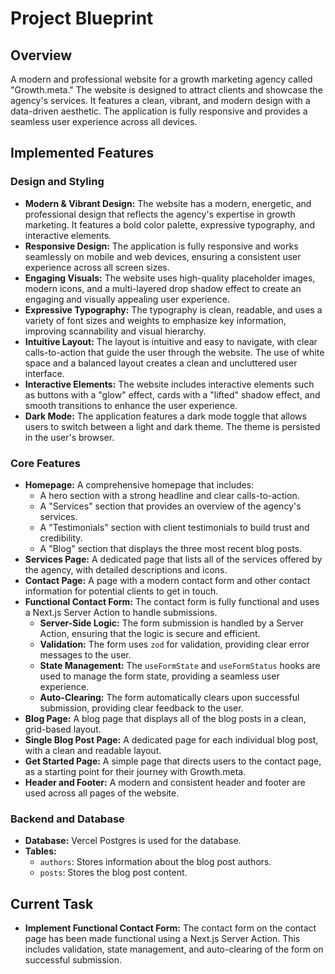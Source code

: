 # Project Blueprint

## Overview

A modern and professional website for a growth marketing agency called "Growth.meta." The website is designed to attract clients and showcase the agency's services. It features a clean, vibrant, and modern design with a data-driven aesthetic. The application is fully responsive and provides a seamless user experience across all devices.

## Implemented Features

### Design and Styling

*   **Modern & Vibrant Design:** The website has a modern, energetic, and professional design that reflects the agency's expertise in growth marketing. It features a bold color palette, expressive typography, and interactive elements.
*   **Responsive Design:** The application is fully responsive and works seamlessly on mobile and web devices, ensuring a consistent user experience across all screen sizes.
*   **Engaging Visuals:** The website uses high-quality placeholder images, modern icons, and a multi-layered drop shadow effect to create an engaging and visually appealing user experience.
*   **Expressive Typography:** The typography is clean, readable, and uses a variety of font sizes and weights to emphasize key information, improving scannability and visual hierarchy.
*   **Intuitive Layout:** The layout is intuitive and easy to navigate, with clear calls-to-action that guide the user through the website. The use of white space and a balanced layout creates a clean and uncluttered user interface.
*   **Interactive Elements:** The website includes interactive elements such as buttons with a "glow" effect, cards with a "lifted" shadow effect, and smooth transitions to enhance the user experience.
*   **Dark Mode:** The application features a dark mode toggle that allows users to switch between a light and dark theme. The theme is persisted in the user's browser.

### Core Features

*   **Homepage:** A comprehensive homepage that includes:
    *   A hero section with a strong headline and clear calls-to-action.
    *   A "Services" section that provides an overview of the agency's services.
    *   A "Testimonials" section with client testimonials to build trust and credibility.
    *   A "Blog" section that displays the three most recent blog posts.
*   **Services Page:** A dedicated page that lists all of the services offered by the agency, with detailed descriptions and icons.
*   **Contact Page:** A page with a modern contact form and other contact information for potential clients to get in touch.
*   **Functional Contact Form:** The contact form is fully functional and uses a Next.js Server Action to handle submissions.
    *   **Server-Side Logic:** The form submission is handled by a Server Action, ensuring that the logic is secure and efficient.
    *   **Validation:** The form uses `zod` for validation, providing clear error messages to the user.
    *   **State Management:** The `useFormState` and `useFormStatus` hooks are used to manage the form state, providing a seamless user experience.
    *   **Auto-Clearing:** The form automatically clears upon successful submission, providing clear feedback to the user.
*   **Blog Page:** A blog page that displays all of the blog posts in a clean, grid-based layout.
*   **Single Blog Post Page:** A dedicated page for each individual blog post, with a clean and readable layout.
*   **Get Started Page:** A simple page that directs users to the contact page, as a starting point for their journey with Growth.meta.
*   **Header and Footer:** A modern and consistent header and footer are used across all pages of the website.

### Backend and Database

*   **Database:** Vercel Postgres is used for the database.
*   **Tables:**
    *   `authors`: Stores information about the blog post authors.
    *   `posts`: Stores the blog post content.

## Current Task

*   **Implement Functional Contact Form:** The contact form on the contact page has been made functional using a Next.js Server Action. This includes validation, state management, and auto-clearing of the form on successful submission.
